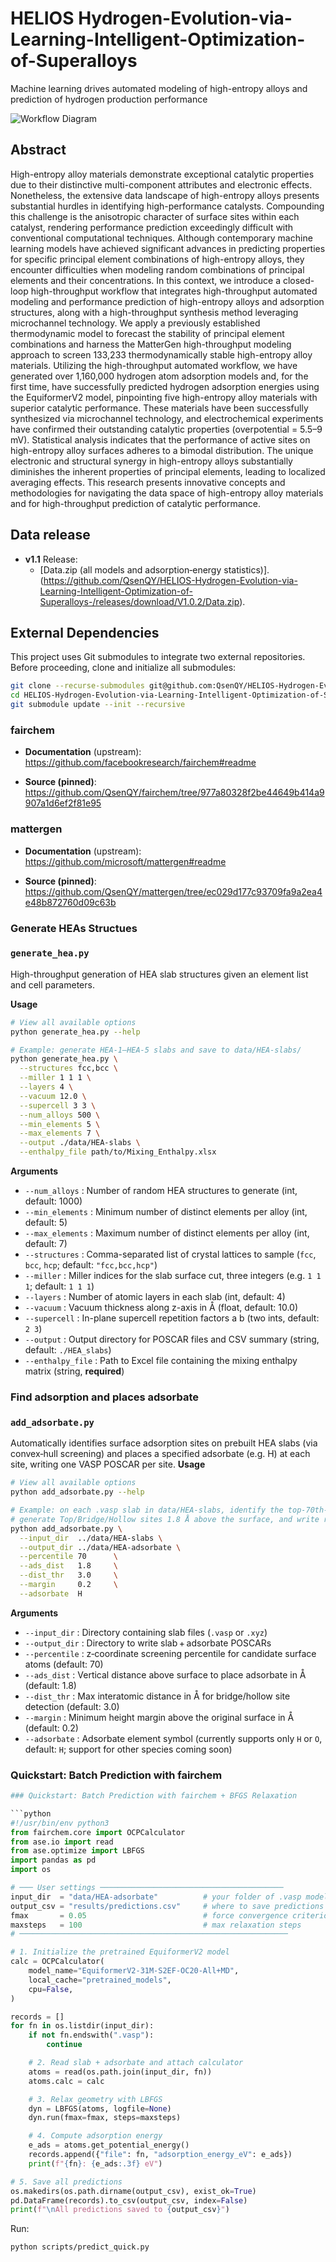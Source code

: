 # HELIOS Hydrogen-Evolution-via-Learning-Intelligent-Optimization-of-Superalloys
Machine learning drives automated modeling of high-entropy alloys and prediction of hydrogen production performance

![Workflow Diagram](workflow.png)

## Abstract
High-entropy alloy materials demonstrate exceptional catalytic properties due to their distinctive multi-component attributes and electronic effects. Nonetheless, the extensive data landscape of high-entropy alloys presents substantial hurdles in identifying high-performance catalysts. Compounding this challenge is the anisotropic character of surface sites within each catalyst, rendering performance prediction exceedingly difficult with conventional computational techniques. Although contemporary machine learning models have achieved significant advances in predicting properties for specific principal element combinations of high-entropy alloys, they encounter difficulties when modeling random combinations of principal elements and their concentrations. In this context, we introduce a closed-loop high-throughput workflow that integrates high-throughput automated modeling and performance prediction of high-entropy alloys and adsorption structures, along with a high-throughput synthesis method leveraging microchannel technology. We apply a previously established thermodynamic model to forecast the stability of principal element combinations and harness the MatterGen high-throughput modeling approach to screen 133,233 thermodynamically stable high-entropy alloy materials. Utilizing the high-throughput automated workflow, we have generated over 1,160,000 hydrogen atom adsorption models and, for the first time, have successfully predicted hydrogen adsorption energies using the EquiformerV2 model, pinpointing five high-entropy alloy materials with superior catalytic performance. These materials have been successfully synthesized via microchannel technology, and electrochemical experiments have confirmed their outstanding catalytic properties (overpotential = 5.5–9 mV). Statistical analysis indicates that the performance of active sites on high-entropy alloy surfaces adheres to a bimodal distribution. The unique electronic and structural synergy in high-entropy alloys substantially diminishes the inherent properties of principal elements, leading to localized averaging effects. This research presents innovative concepts and methodologies for navigating the data space of high-entropy alloy materials and for high-throughput prediction of catalytic performance.


## Data release


- **v1.1** Release:  
  - [Data.zip (all models and adsorption‐energy statistics)].(https://github.com/QsenQY/HELIOS-Hydrogen-Evolution-via-Learning-Intelligent-Optimization-of-Superalloys-/releases/download/V1.0.2/Data.zip).

## External Dependencies

This project uses Git submodules to integrate two external repositories. Before proceeding, clone and initialize all submodules:

```bash
git clone --recurse-submodules git@github.com:QsenQY/HELIOS-Hydrogen-Evolution-via-Learning-Intelligent-Optimization-of-Superalloys-.git
cd HELIOS-Hydrogen-Evolution-via-Learning-Intelligent-Optimization-of-Superalloys-
git submodule update --init --recursive
```

### fairchem

- **Documentation** (upstream):  
  https://github.com/facebookresearch/fairchem#readme

- **Source (pinned)**:  
  https://github.com/QsenQY/fairchem/tree/977a80328f2be44649b414a9907a1d6ef2f81e95


### mattergen

- **Documentation** (upstream):  
  https://github.com/microsoft/mattergen#readme

- **Source (pinned)**:  
  https://github.com/QsenQY/mattergen/tree/ec029d177c93709fa9a2ea4e48b872760d09c63b

### Generate HEAs Structues
### `generate_hea.py`
High-throughput generation of HEA slab structures given an element list and cell parameters.

**Usage**  
```bash
# View all available options
python generate_hea.py --help

# Example: generate HEA-1–HEA-5 slabs and save to data/HEA-slabs/
python generate_hea.py \
  --structures fcc,bcc \
  --miller 1 1 1 \
  --layers 4 \
  --vacuum 12.0 \
  --supercell 3 3 \
  --num_alloys 500 \
  --min_elements 5 \
  --max_elements 7 \
  --output ./data/HEA-slabs \
  --enthalpy_file path/to/Mixing_Enthalpy.xlsx
```
**Arguments**  
- `--num_alloys`     : Number of random HEA structures to generate (int, default: 1000)  
- `--min_elements`   : Minimum number of distinct elements per alloy (int, default: 5)  
- `--max_elements`   : Maximum number of distinct elements per alloy (int, default: 7)  
- `--structures`     : Comma-separated list of crystal lattices to sample (`fcc`, `bcc`, `hcp`; default: `"fcc,bcc,hcp"`)  
- `--miller`         : Miller indices for the slab surface cut, three integers (e.g. `1 1 1`; default: `1 1 1`)  
- `--layers`         : Number of atomic layers in each slab (int, default: 4)  
- `--vacuum`         : Vacuum thickness along z-axis in Å (float, default: 10.0)  
- `--supercell`      : In-plane supercell repetition factors a b (two ints, default: `2 3`)  
- `--output`         : Output directory for POSCAR files and CSV summary (string, default: `./HEA_slabs`)  
- `--enthalpy_file`  : Path to Excel file containing the mixing enthalpy matrix (string, **required**)  





### Find adsorption and places adsorbate
### `add_adsorbate.py`
Automatically identifies surface adsorption sites on prebuilt HEA slabs (via convex‐hull screening) and places a specified adsorbate (e.g. H) at each site, writing one VASP POSCAR per site.
**Usage**  
```bash
# View all available options
python add_adsorbate.py --help

# Example: on each .vasp slab in data/HEA-slabs, identify the top-70th-percentile atoms,
# generate Top/Bridge/Hollow sites 1.8 Å above the surface, and write results to data/HEA-adsorbate/
python add_adsorbate.py \
  --input_dir  ../data/HEA-slabs \
  --output_dir ../data/HEA-adsorbate \
  --percentile 70      \
  --ads_dist   1.8     \
  --dist_thr   3.0     \
  --margin     0.2     \
  --adsorbate  H
```
**Arguments**  
- `--input_dir`   : Directory containing slab files (`.vasp` or `.xyz`)  
- `--output_dir`  : Directory to write slab + adsorbate POSCARs  
- `--percentile`  : z‐coordinate screening percentile for candidate surface atoms (default: 70)  
- `--ads_dist`    : Vertical distance above surface to place adsorbate in Å (default: 1.8)  
- `--dist_thr`    : Max interatomic distance in Å for bridge/hollow site detection (default: 3.0)  
- `--margin`      : Minimum height margin above the original surface in Å (default: 0.2)  
- `--adsorbate`   : Adsorbate element symbol (currently supports only `H` or `O`, default: `H`; support for other species coming soon)  

### Quickstart: Batch Prediction with fairchem 

```python
### Quickstart: Batch Prediction with fairchem + BFGS Relaxation

```python
#!/usr/bin/env python3
from fairchem.core import OCPCalculator
from ase.io import read
from ase.optimize import LBFGS
import pandas as pd
import os

# ─── User settings ─────────────────────────────────────────
input_dir  = "data/HEA-adsorbate"          # your folder of .vasp models
output_csv = "results/predictions.csv"     # where to save predictions
fmax       = 0.05                          # force convergence criterion (eV/Å)
maxsteps   = 100                           # max relaxation steps
# ────────────────────────────────────────────────────────────

# 1. Initialize the pretrained EquiformerV2 model
calc = OCPCalculator(
    model_name="EquiformerV2-31M-S2EF-OC20-All+MD",
    local_cache="pretrained_models",
    cpu=False,
)

records = []
for fn in os.listdir(input_dir):
    if not fn.endswith(".vasp"):
        continue

    # 2. Read slab + adsorbate and attach calculator
    atoms = read(os.path.join(input_dir, fn))
    atoms.calc = calc

    # 3. Relax geometry with LBFGS
    dyn = LBFGS(atoms, logfile=None)
    dyn.run(fmax=fmax, steps=maxsteps)

    # 4. Compute adsorption energy
    e_ads = atoms.get_potential_energy()
    records.append({"file": fn, "adsorption_energy_eV": e_ads})
    print(f"{fn}: {e_ads:.3f} eV")

# 5. Save all predictions
os.makedirs(os.path.dirname(output_csv), exist_ok=True)
pd.DataFrame(records).to_csv(output_csv, index=False)
print(f"\nAll predictions saved to {output_csv}")

```
Run:
```bash
python scripts/predict_quick.py
```









